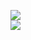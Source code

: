 [![](https://img.shields.io/badge/Made%20With-Github%20Spray-lightgrey.svg?style=for-the-badge&logo=github)](https://github.com/Annihil/github-spray#32188)  
[![](https://i.imgur.com/2DrTn0Z.gif)](https://github.com/Annihil/github-spray)